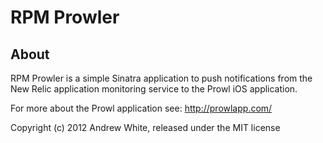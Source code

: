 RPM Prowler
===========

About
-----

RPM Prowler is a simple Sinatra application to push notifications from the
New Relic application monitoring service to the Prowl iOS application.

For more about the Prowl application see: http://prowlapp.com/

Copyright (c) 2012 Andrew White, released under the MIT license
